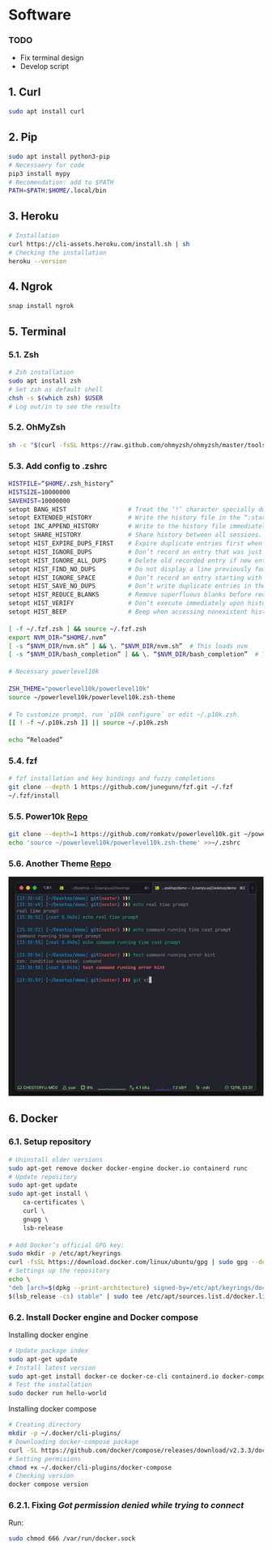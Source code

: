 
# Software

### TODO
- Fix terminal design
- Develop script

## 1. Curl
```bash
sudo apt install curl
```

## 2. Pip
```bash
sudo apt install python3-pip
# Necessaery for code
pip3 install mypy
# Recomendation: add to $PATH
PATH=$PATH:$HOME/.local/bin

```

## 3. Heroku
```bash
# Installation
curl https://cli-assets.heroku.com/install.sh | sh
# Checking the installation
heroku --version
```


## 4. Ngrok
```bash
snap install ngrok
```

## 5. Terminal
### 5.1. Zsh
```bash
# Zsh installation
sudo apt install zsh
# Set zsh as default shell
chsh -s $(which zsh) $USER
# Log out/in to see the results
```

### 5.2. OhMyZsh
```bash
sh -c "$(curl -fsSL https://raw.github.com/ohmyzsh/ohmyzsh/master/tools/install.sh)"
```

### 5.3. Add config to .zshrc
```bash
HISTFILE=“$HOME/.zsh_history”
HISTSIZE=10000000
SAVEHIST=10000000
setopt BANG_HIST                 # Treat the ‘!’ character specially during expansion.
setopt EXTENDED_HISTORY          # Write the history file in the “:start:elapsed;command” format.
setopt INC_APPEND_HISTORY        # Write to the history file immediately, not when the shell exits.
setopt SHARE_HISTORY             # Share history between all sessions.
setopt HIST_EXPIRE_DUPS_FIRST    # Expire duplicate entries first when trimming history.
setopt HIST_IGNORE_DUPS          # Don’t record an entry that was just recorded again.
setopt HIST_IGNORE_ALL_DUPS      # Delete old recorded entry if new entry is a duplicate.
setopt HIST_FIND_NO_DUPS         # Do not display a line previously found.
setopt HIST_IGNORE_SPACE         # Don’t record an entry starting with a space.
setopt HIST_SAVE_NO_DUPS         # Don’t write duplicate entries in the history file.
setopt HIST_REDUCE_BLANKS        # Remove superfluous blanks before recording entry.
setopt HIST_VERIFY               # Don’t execute immediately upon history expansion.
setopt HIST_BEEP                 # Beep when accessing nonexistent history.

[ -f ~/.fzf.zsh ] && source ~/.fzf.zsh
export NVM_DIR=“$HOME/.nvm”
[ -s “$NVM_DIR/nvm.sh” ] && \. “$NVM_DIR/nvm.sh”  # This loads nvm
[ -s “$NVM_DIR/bash_completion” ] && \. “$NVM_DIR/bash_completion”  # This loads nvm bash_completion

# Necessary powerlevel10k

ZSH_THEME="powerlevel10k/powerlevel10k"
source ~/powerlevel10k/powerlevel10k.zsh-theme

# To customize prompt, run `p10k configure` or edit ~/.p10k.zsh.
[[ ! -f ~/.p10k.zsh ]] || source ~/.p10k.zsh

echo “Reloaded”

```
### 5.4. fzf
```bash
# fzf installation and key bindings and fuzzy completions
git clone --depth 1 https://github.com/junegunn/fzf.git ~/.fzf
~/.fzf/install
```
### 5.5. Power10k [Repo](https://github.com/romkatv/powerlevel10k#for-new-users)
```bash
git clone --depth=1 https://github.com/romkatv/powerlevel10k.git ~/powerlevel10k
echo 'source ~/powerlevel10k/powerlevel10k.zsh-theme' >>~/.zshrc
```
### 5.6. Another Theme [Repo](https://github.com/ChesterYue/ohmyzsh-theme-passion)
![Passion Theme](./img/passion-theme.png)


## 6. Docker
### 6.1. Setup repository
```bash
# Uninstall older versions
sudo apt-get remove docker docker-engine docker.io containerd runc
# Update repository
sudo apt-get update
sudo apt-get install \
    ca-certificates \
    curl \
    gnupg \
    lsb-release

# Add Docker’s official GPG key:
sudo mkdir -p /etc/apt/keyrings
curl -fsSL https://download.docker.com/linux/ubuntu/gpg | sudo gpg --dearmor -o /etc/apt/keyrings/docker.gpg
# Settings up the repository
echo \
"deb [arch=$(dpkg --print-architecture) signed-by=/etc/apt/keyrings/docker.gpg] https://download.docker.com/linux/ubuntu \
$(lsb_release -cs) stable" | sudo tee /etc/apt/sources.list.d/docker.list > /dev/null
```
### 6.2. Install Docker engine and Docker compose

Installing docker engine

```bash
# Update package index
sudo apt-get update
# Install latest version
sudo apt-get install docker-ce docker-ce-cli containerd.io docker-compose-plugin
# Test the installation
sudo docker run hello-world
```

Installing docker compose

```bash
# Creating directory
mkdir -p ~/.docker/cli-plugins/
# Downloading docker-compose package
curl -SL https://github.com/docker/compose/releases/download/v2.3.3/docker-compose-linux-x86_64 -o ~/.docker/cli-plugins/docker-compose
# Setting permisions
chmod +x ~/.docker/cli-plugins/docker-compose
# Checking version
docker compose version
```

### 6.2.1. Fixing *Got permission denied while trying to connect*

Run:

```bash
sudo chmod 666 /var/run/docker.sock
```